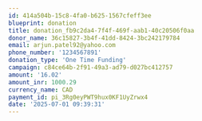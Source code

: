 ```yaml
---
id: 414a504b-15c8-4fa0-b625-1567cfeff3ee
blueprint: donation
title: donation_fb9c2da4-7f4f-469f-aab1-40c20506f0aa
donor_name: 36c15827-3b4f-41dd-8424-3bc242179784
email: arjun.patel92@yahoo.com
phone_number: '1234567891'
donation_type: 'One Time Funding'
campaign: c84ce64b-2f91-49a3-ad79-d027bc412757
amount: '16.02'
amount_inr: 1000.29
currency_name: CAD
payment_id: pi_3Rg0eyPWT9hux0KF1UyZrwx4
date: '2025-07-01 09:39:31'
---
```

